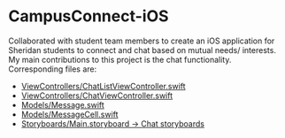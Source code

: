 # CampusConnect-iOS

Collaborated with student team members to create an iOS application for Sheridan students to connect and chat based on mutual needs/ interests. 
My main contributions to this project is the chat functionality. Corresponding files are:

- [ViewControllers/ChatListViewController.swift](https://github.com/lauragonzalez99/CampusConnect-iOS/blob/e179289a74f558fa70a5df96e99ca81ffd6d732b/CampusConnect/ViewControllers/ChatListViewController.swift)
- [ViewControllers/ChatViewController.swift](https://github.com/lauragonzalez99/CampusConnect-iOS/blob/e179289a74f558fa70a5df96e99ca81ffd6d732b/CampusConnect/ViewControllers/ChatViewController.swift)
- [Models/Message.swift](https://github.com/lauragonzalez99/CampusConnect-iOS/blob/e179289a74f558fa70a5df96e99ca81ffd6d732b/CampusConnect/Models/Message.swift)
- [Models/MessageCell.swift](https://github.com/lauragonzalez99/CampusConnect-iOS/blob/e179289a74f558fa70a5df96e99ca81ffd6d732b/CampusConnect/Models/MessageCell.swift)
- [Storyboards/Main.storyboard -> Chat storyboards](https://github.com/lauragonzalez99/CampusConnect-iOS/blob/e179289a74f558fa70a5df96e99ca81ffd6d732b/CampusConnect/Storyboards/Base.lproj/Main.storyboard)

